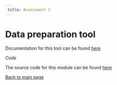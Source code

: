 ```yaml
---
 title: Assessment 2
---
```


Data preparation tool
=====================

Documentation for this tool can be found [here](https://github.com/FayeChant/fayechant.github.io/blob/master/Assessment2_.html)

*Code*

The source code for this module can be found [here](https://github.com/FayeChant/GEOG5991M_Assessment2)

[Back to main page](https://fayechant.github.io/index.html)

